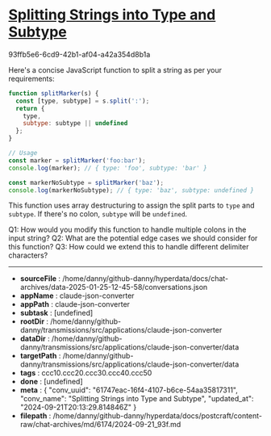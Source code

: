# [Splitting Strings into Type and Subtype](https://claude.ai/chat/61747eac-16f4-4107-b6ce-54aa35817311)

93ffb5e6-6cd9-42b1-af04-a42a354d8b1a

 Here's a concise JavaScript function to split a string as per your requirements:

```javascript
function splitMarker(s) {
  const [type, subtype] = s.split(':');
  return {
    type,
    subtype: subtype || undefined
  };
}

// Usage
const marker = splitMarker('foo:bar');
console.log(marker); // { type: 'foo', subtype: 'bar' }

const markerNoSubtype = splitMarker('baz');
console.log(markerNoSubtype); // { type: 'baz', subtype: undefined }
```

This function uses array destructuring to assign the split parts to `type` and `subtype`. If there's no colon, `subtype` will be `undefined`.

Q1: How would you modify this function to handle multiple colons in the input string?
Q2: What are the potential edge cases we should consider for this function?
Q3: How could we extend this to handle different delimiter characters?

---

* **sourceFile** : /home/danny/github-danny/hyperdata/docs/chat-archives/data-2025-01-25-12-45-58/conversations.json
* **appName** : claude-json-converter
* **appPath** : claude-json-converter
* **subtask** : [undefined]
* **rootDir** : /home/danny/github-danny/transmissions/src/applications/claude-json-converter
* **dataDir** : /home/danny/github-danny/transmissions/src/applications/claude-json-converter/data
* **targetPath** : /home/danny/github-danny/transmissions/src/applications/claude-json-converter/data
* **tags** : ccc10.ccc20.ccc30.ccc40.ccc50
* **done** : [undefined]
* **meta** : {
  "conv_uuid": "61747eac-16f4-4107-b6ce-54aa35817311",
  "conv_name": "Splitting Strings into Type and Subtype",
  "updated_at": "2024-09-21T20:13:29.814846Z"
}
* **filepath** : /home/danny/github-danny/hyperdata/docs/postcraft/content-raw/chat-archives/md/6174/2024-09-21_93f.md